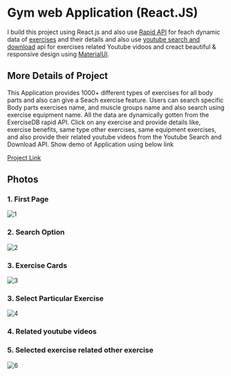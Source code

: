 # Gym web Application (React.JS)

I build this project using React.js and also use [Rapid API](https://rapidapi.com/hub) for feach dynamic data of [exercises](https://rapidapi.com/justin-WFnsXH_t6/api/exercisedb/) and their details and also use [youtube search and download](https://rapidapi.com/h0p3rwe/api/youtube-search-and-download/) api for exercises related Youtube vidoos and creact beautiful & responsive design using [MaterialUI](https://v4.mui.com/).

## More Details of Project

This Application provides 1000+ different types of exercises for all body parts and also can give a Seach exercise feature. Users can search specific Body parts exercises name, and muscle groups name and also search using exercise equipment name. All the data are dynamically gotten from the ExerciseDB rapid API. Click on any exercise and provide details like, exercise benefits, same type other exercises, same equipment exercises, and also provide their related youtube videos from the Youtube Search and Download API. Show demo of Application using below link

[Project Link](https://gym-exercise-app-gp.netlify.app)

## Photos

### 1. First Page
![1](https://user-images.githubusercontent.com/83348870/177192813-9edaa92a-0ce7-467f-b21a-e7a4c8c91dc5.png)

### 2. Search Option
![2](https://user-images.githubusercontent.com/83348870/177193036-df40036e-d845-4d30-8184-8456da20239f.png)

### 3. Exercise Cards
![3](https://user-images.githubusercontent.com/83348870/177193736-046ab21d-9a7a-43e1-8a28-c224df2fa329.png)


### 3. Select Particular Exercise
![4](https://user-images.githubusercontent.com/83348870/177193854-5480e1dd-08bd-4423-b140-2831b90f26c7.png)

### 4. Related youtube videos


### 5. Selected exercise related other exercise 
![6](https://user-images.githubusercontent.com/83348870/177194524-f958bd40-56ac-4e6e-a770-4ddd6dd01e37.png)



